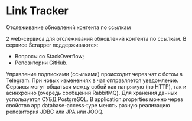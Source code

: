 # Link Tracker
Отслеживание обновлений контента по ссылкам

2 web-сервиса для отслеживания обновлений контента по ссылкам. 
В сервисе Scrapper поддерживаются:
* Вопросы со StackOverflow;
* Репозитории GitHub.

Управление подписками (ссылками) происходит через чат с ботом в Telegram. При новых изменениях в чат отправляется уведомление.
Сервисы могут общаться между собой как напрямую (по HTTP), так и асинхронно (очередь сообщений RabbitMQ). Для хранения данных успользуется СУБД PostgreSQL.
В application.properties можно через свойство app.database-access-type менять разную реализацию репозитория JDBC или JPA или JOOQ.
